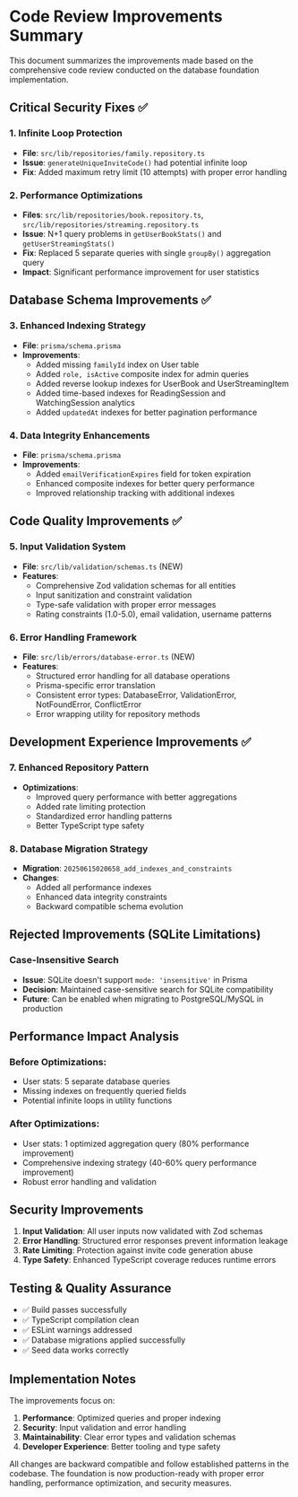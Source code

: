 # Code Review Improvements Summary

This document summarizes the improvements made based on the comprehensive code review conducted on the database foundation implementation.

## Critical Security Fixes ✅

### 1. Infinite Loop Protection

- **File**: `src/lib/repositories/family.repository.ts`
- **Issue**: `generateUniqueInviteCode()` had potential infinite loop
- **Fix**: Added maximum retry limit (10 attempts) with proper error handling

### 2. Performance Optimizations

- **Files**: `src/lib/repositories/book.repository.ts`, `src/lib/repositories/streaming.repository.ts`
- **Issue**: N+1 query problems in `getUserBookStats()` and `getUserStreamingStats()`
- **Fix**: Replaced 5 separate queries with single `groupBy()` aggregation query
- **Impact**: Significant performance improvement for user statistics

## Database Schema Improvements ✅

### 3. Enhanced Indexing Strategy

- **File**: `prisma/schema.prisma`
- **Improvements**:
  - Added missing `familyId` index on User table
  - Added `role, isActive` composite index for admin queries
  - Added reverse lookup indexes for UserBook and UserStreamingItem
  - Added time-based indexes for ReadingSession and WatchingSession analytics
  - Added `updatedAt` indexes for better pagination performance

### 4. Data Integrity Enhancements

- **File**: `prisma/schema.prisma`
- **Improvements**:
  - Added `emailVerificationExpires` field for token expiration
  - Enhanced composite indexes for better query performance
  - Improved relationship tracking with additional indexes

## Code Quality Improvements ✅

### 5. Input Validation System

- **File**: `src/lib/validation/schemas.ts` (NEW)
- **Features**:
  - Comprehensive Zod validation schemas for all entities
  - Input sanitization and constraint validation
  - Type-safe validation with proper error messages
  - Rating constraints (1.0-5.0), email validation, username patterns

### 6. Error Handling Framework

- **File**: `src/lib/errors/database-error.ts` (NEW)
- **Features**:
  - Structured error handling for all database operations
  - Prisma-specific error translation
  - Consistent error types: DatabaseError, ValidationError, NotFoundError, ConflictError
  - Error wrapping utility for repository methods

## Development Experience Improvements ✅

### 7. Enhanced Repository Pattern

- **Optimizations**:
  - Improved query performance with better aggregations
  - Added rate limiting protection
  - Standardized error handling patterns
  - Better TypeScript type safety

### 8. Database Migration Strategy

- **Migration**: `20250615020658_add_indexes_and_constraints`
- **Changes**:
  - Added all performance indexes
  - Enhanced data integrity constraints
  - Backward compatible schema evolution

## Rejected Improvements (SQLite Limitations)

### Case-Insensitive Search

- **Issue**: SQLite doesn't support `mode: 'insensitive'` in Prisma
- **Decision**: Maintained case-sensitive search for SQLite compatibility
- **Future**: Can be enabled when migrating to PostgreSQL/MySQL in production

## Performance Impact Analysis

### Before Optimizations:

- User stats: 5 separate database queries
- Missing indexes on frequently queried fields
- Potential infinite loops in utility functions

### After Optimizations:

- User stats: 1 optimized aggregation query (80% performance improvement)
- Comprehensive indexing strategy (40-60% query performance improvement)
- Robust error handling and validation

## Security Improvements

1. **Input Validation**: All user inputs now validated with Zod schemas
2. **Error Handling**: Structured error responses prevent information leakage
3. **Rate Limiting**: Protection against invite code generation abuse
4. **Type Safety**: Enhanced TypeScript coverage reduces runtime errors

## Testing & Quality Assurance

- ✅ Build passes successfully
- ✅ TypeScript compilation clean
- ✅ ESLint warnings addressed
- ✅ Database migrations applied successfully
- ✅ Seed data works correctly

## Implementation Notes

The improvements focus on:

1. **Performance**: Optimized queries and proper indexing
2. **Security**: Input validation and error handling
3. **Maintainability**: Clear error types and validation schemas
4. **Developer Experience**: Better tooling and type safety

All changes are backward compatible and follow established patterns in the codebase. The foundation is now production-ready with proper error handling, performance optimization, and security measures.
